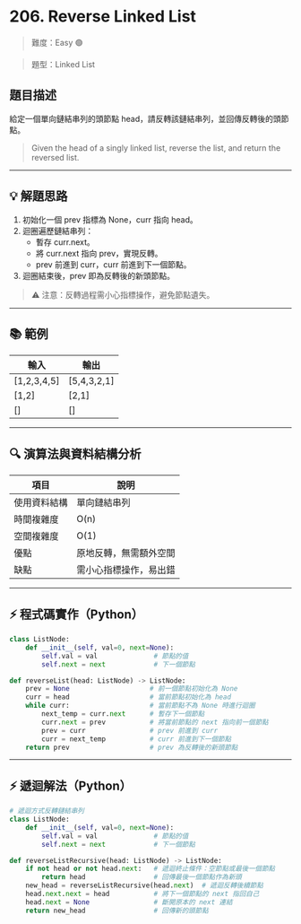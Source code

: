 # 206. Reverse Linked List

> 難度：Easy 🟢

> 題型：Linked List

## 題目描述
給定一個單向鏈結串列的頭節點 head，請反轉該鏈結串列，並回傳反轉後的頭節點。

> Given the head of a singly linked list, reverse the list, and return the reversed list.

---

## 💡 解題思路
1. 初始化一個 prev 指標為 None，curr 指向 head。
2. 迴圈遍歷鏈結串列：
   - 暫存 curr.next。
   - 將 curr.next 指向 prev，實現反轉。
   - prev 前進到 curr，curr 前進到下一個節點。
3. 迴圈結束後，prev 即為反轉後的新頭節點。

> ⚠️ 注意：反轉過程需小心指標操作，避免節點遺失。

---

## 📚 範例

| 輸入         | 輸出        |
|--------------|-------------|
| [1,2,3,4,5]  | [5,4,3,2,1] |
| [1,2]        | [2,1]       |
| []           | []          |

---

## 🔍 演算法與資料結構分析

| 項目         | 說明                        |
|--------------|-----------------------------|
| 使用資料結構 | 單向鏈結串列                |
| 時間複雜度   | O(n)                        |
| 空間複雜度   | O(1)                        |
| 優點         | 原地反轉，無需額外空間      |
| 缺點         | 需小心指標操作，易出錯      |

---

## ⚡ 程式碼實作（Python）

```python
class ListNode:
    def __init__(self, val=0, next=None):
        self.val = val              # 節點的值
        self.next = next            # 下一個節點

def reverseList(head: ListNode) -> ListNode:
    prev = None                    # 前一個節點初始化為 None
    curr = head                    # 當前節點初始化為 head
    while curr:                    # 當前節點不為 None 時進行迴圈
        next_temp = curr.next      # 暫存下一個節點
        curr.next = prev           # 將當前節點的 next 指向前一個節點
        prev = curr                # prev 前進到 curr
        curr = next_temp           # curr 前進到下一個節點
    return prev                    # prev 為反轉後的新頭節點
```

---

## ⚡ 遞迴解法（Python）

```python
# 遞迴方式反轉鏈結串列
class ListNode:
    def __init__(self, val=0, next=None):
        self.val = val              # 節點的值
        self.next = next            # 下一個節點

def reverseListRecursive(head: ListNode) -> ListNode:
    if not head or not head.next:   # 遞迴終止條件：空節點或最後一個節點
        return head                 # 回傳最後一個節點作為新頭
    new_head = reverseListRecursive(head.next)  # 遞迴反轉後續節點
    head.next.next = head           # 將下一個節點的 next 指回自己
    head.next = None                # 斷開原本的 next 連結
    return new_head                 # 回傳新的頭節點
```
